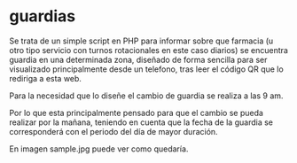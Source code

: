 # guardias

Se trata de un simple script en PHP para informar sobre que farmacia (u otro tipo servicio con turnos rotacionales en este caso diarios) se encuentra guardia en una determinada zona, diseñado de forma sencilla para ser visualizado principalmente desde un telefono, tras leer el código QR que lo rediriga a esta web.

Para la necesidad que lo diseñe el cambio de guardia se realiza a las 9 am.

Por lo que esta principalmente pensado para que el cambio se pueda realizar por la mañana, teniendo en cuenta que la fecha de la guardia se corresponderá con el periodo del día de mayor duración.

En imagen sample.jpg puede ver como quedaría.
